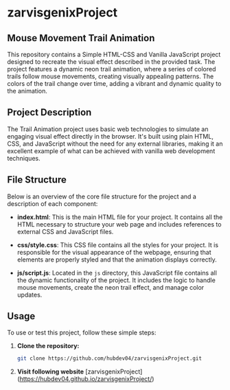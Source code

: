 # zarvisgenixProject

##  Mouse Movement Trail Animation

This repository contains a Simple HTML-CSS and Vanilla JavaScript project designed to recreate the visual effect described in the provided task. The project features a dynamic neon trail animation, where a series of colored trails follow mouse movements, creating visually appealing patterns. The colors of the trail change over time, adding a vibrant and dynamic quality to the animation.

## Project Description

The  Trail Animation project uses basic web technologies to simulate an engaging visual effect directly in the browser. It's built using plain HTML, CSS, and JavaScript without the need for any external libraries, making it an excellent example of what can be achieved with vanilla web development techniques.

## File Structure

Below is an overview of the core file structure for the project and a description of each component:


- **index.html**: This is the main HTML file for your project. It contains all the HTML necessary to structure your web page and includes references to external CSS and JavaScript files.

- **css/style.css**: This CSS file contains all the styles for your project. It is responsible for the visual appearance of the webpage, ensuring that elements are properly styled and that the animation displays correctly.

- **js/script.js**: Located in the `js` directory, this JavaScript file contains all the dynamic functionality of the project. It includes the logic to handle mouse movements, create the neon trail effect, and manage color updates.

## Usage

To use or test this project, follow these simple steps:

1. **Clone the repository:**
   ```bash
   git clone https://github.com/hubdev04/zarvisgenixProject.git 
2. **Visit following website**
   [zarvisgenixProject]  (https://hubdev04.github.io/zarvisgenixProject/)

   


